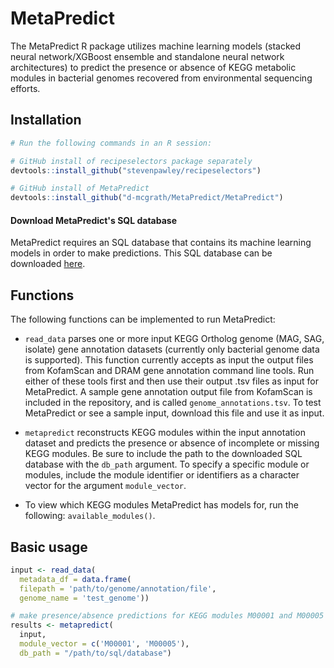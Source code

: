 # MetaPredict

The MetaPredict R package utilizes machine learning models (stacked neural network/XGBoost ensemble and standalone neural network architectures) to predict the presence or absence of KEGG metabolic modules in bacterial genomes recovered from environmental sequencing efforts.

## Installation

``` r
# Run the following commands in an R session:

# GitHub install of recipeselectors package separately
devtools::install_github("stevenpawley/recipeselectors")

# GitHub install of MetaPredict
devtools::install_github("d-mcgrath/MetaPredict/MetaPredict")
```

#### Download MetaPredict's SQL database
MetaPredict requires an SQL database that contains its machine learning models in order to make predictions. This SQL database can be downloaded [here](https://zenodo.org/record/7419289).


## Functions

The following functions can be implemented to run MetaPredict:

- `read_data` parses one or more input KEGG Ortholog genome (MAG, SAG, isolate) gene annotation datasets (currently only bacterial genome data is supported). This function currently accepts as input the output files from KofamScan and DRAM gene annotation command line tools. Run either of these tools first and then use their output .tsv files as input for MetaPredict. A sample gene annotation output file from KofamScan is included in the repository, and is called `genome_annotations.tsv`. To test MetaPredict or see a sample input, download this file and use it as input.

- `metapredict` reconstructs KEGG modules within the input annotation dataset and predicts the presence or absence of incomplete or missing KEGG modules. Be sure to include the path to the downloaded SQL database with the `db_path` argument. To specify a specific module or modules, include the module identifier or identifiers as a character vector for the argument `module_vector`. 

- To view which KEGG modules MetaPredict has models for, run the following: `available_modules()`.

## Basic usage

``` r
input <- read_data(
  metadata_df = data.frame(
  filepath = 'path/to/genome/annotation/file',
  genome_name = 'test_genome'))

# make presence/absence predictions for KEGG modules M00001 and M00005
results <- metapredict(
  input,
  module_vector = c('M00001', 'M00005'),
  db_path = "/path/to/sql/database")

```
